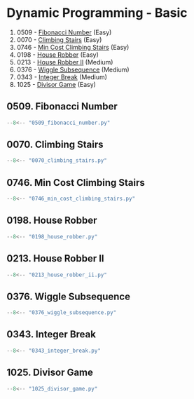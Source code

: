 # Dynamic Programming - Basic

1. 0509 - [Fibonacci Number](https://leetcode.com/problems/fibonacci-number/) (Easy)
2. 0070 - [Climbing Stairs](https://leetcode.com/problems/climbing-stairs/) (Easy)
3. 0746 - [Min Cost Climbing Stairs](https://leetcode.com/problems/min-cost-climbing-stairs/) (Easy)
4. 0198 - [House Robber](https://leetcode.com/problems/house-robber/) (Easy)
5. 0213 - [House Robber II](https://leetcode.com/problems/house-robber-ii/) (Medium)
6. 0376 - [Wiggle Subsequence](https://leetcode.com/problems/wiggle-subsequence/) (Medium)
7. 0343 - [Integer Break](https://leetcode.com/problems/integer-break/) (Medium)
8. 1025 - [Divisor Game](https://leetcode.com/problems/divisor-game/) (Easy)

## 0509. Fibonacci Number

```python
--8<-- "0509_fibonacci_number.py"
```

## 0070. Climbing Stairs

```python
--8<-- "0070_climbing_stairs.py"
```

## 0746. Min Cost Climbing Stairs

```python
--8<-- "0746_min_cost_climbing_stairs.py"
```

## 0198. House Robber

```python
--8<-- "0198_house_robber.py"
```

## 0213. House Robber II

```python
--8<-- "0213_house_robber_ii.py"
```

## 0376. Wiggle Subsequence

```python
--8<-- "0376_wiggle_subsequence.py"
```

## 0343. Integer Break

```python
--8<-- "0343_integer_break.py"
```

## 1025. Divisor Game

```python
--8<-- "1025_divisor_game.py"
```

